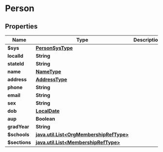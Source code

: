 
# Person

## Properties
Name | Type | Description | Notes
------------ | ------------- | ------------- | -------------
**$sys** | [**PersonSysType**](PersonSysType.md) |  | 
**localId** | **String** |  |  [optional]
**stateId** | **String** |  |  [optional]
**name** | [**NameType**](NameType.md) |  |  [optional]
**address** | [**AddressType**](AddressType.md) |  |  [optional]
**phone** | **String** |  |  [optional]
**email** | **String** |  |  [optional]
**sex** | **String** |  |  [optional]
**dob** | [**LocalDate**](LocalDate.md) |  |  [optional]
**aup** | **Boolean** |  |  [optional]
**gradYear** | **String** |  |  [optional]
**$schools** | [**java.util.List&lt;OrgMembershipRefType&gt;**](OrgMembershipRefType.md) |  |  [optional]
**$sections** | [**java.util.List&lt;MembershipRefType&gt;**](MembershipRefType.md) |  |  [optional]



